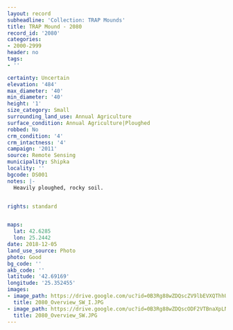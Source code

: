 ```yaml
---
layout: record
subheadline: 'Collection: TRAP Mounds'
title: TRAP Mound - 2080
record_id: '2080'
categories:
- 2000-2999
header: no
tags:
- ''

certainty: Uncertain
elevation: '484'
max_diameter: '40'
min_diameter: '40'
height: '1'
size_category: Small
surrounding_land_use: Annual Agriculture
surface_condition: Annual Agriculture|Ploughed
robbed: No
crm_condition: '4'
crm_intactness: '4'
campaign: '2011'
source: Remote Sensing
municipality: Shipka
locality: ''
bgcode: DS001
notes: |-
  Heavily ploughed, rocky soil.


rights: standard


maps:
  lat: 42.6285
  lon: 25.2442
date: 2018-12-05
land_use_source: Photo
photo: Good
bg_code: ''
akb_code: ''
latitude: '42.69169'
longitude: '25.352455'
images:
- image_path: https://drive.google.com/uc?id=0B3Rg88wZDQscZV9lbEVXQThhUVU
  title: 2080_Overview_SW_I.JPG
- image_path: https://drive.google.com/uc?id=0B3Rg88wZDQscODF2VTBnaXpLNEk
  title: 2080_Overview_SW.JPG
---
```


